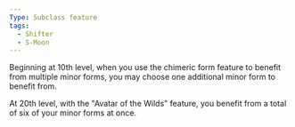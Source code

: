 ```yaml
---
Type: Subclass feature
tags:
  - Shifter
  - S-Moon
---
```

Beginning at 10th level, when you use the chimeric form feature to benefit from multiple minor forms, you may choose one additional minor form to benefit from.

At 20th level, with the "Avatar of the Wilds" feature, you benefit from a total of six of your minor forms at once.